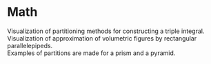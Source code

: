 # Math
Visualization of partitioning methods for constructing a triple integral.<br>
Visualization of approximation of volumetric figures by rectangular parallelepipeds.<br>
Examples of partitions are made for a prism and a pyramid.
